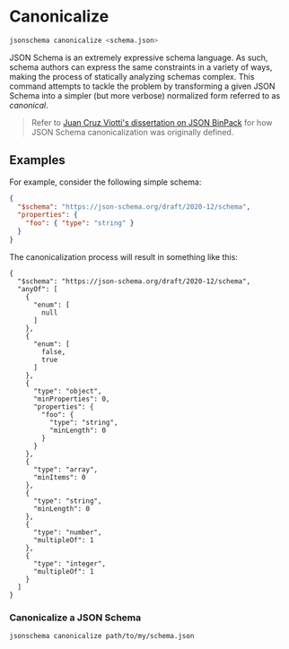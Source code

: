 Canonicalize
============

```sh
jsonschema canonicalize <schema.json>
```

JSON Schema is an extremely expressive schema language. As such, schema authors
can express the same constraints in a variety of ways, making the process of
statically analyzing schemas complex. This command attempts to tackle the
problem by transforming a given JSON Schema into a simpler (but more verbose)
normalized form referred to as _canonical_.

> Refer to [Juan Cruz Viotti's dissertation on JSON
> BinPack](https://www.jviotti.com/dissertation.pdf) for how JSON Schema
> canonicalization was originally defined.

Examples
--------

For example, consider the following simple schema:

```json
{
  "$schema": "https://json-schema.org/draft/2020-12/schema",
  "properties": {
    "foo": { "type": "string" }
  }
}
```

The canonicalization process will result in something like this:

```
{
  "$schema": "https://json-schema.org/draft/2020-12/schema",
  "anyOf": [
    {
      "enum": [
        null
      ]
    },
    {
      "enum": [
        false,
        true
      ]
    },
    {
      "type": "object",
      "minProperties": 0,
      "properties": {
        "foo": {
          "type": "string",
          "minLength": 0
        }
      }
    },
    {
      "type": "array",
      "minItems": 0
    },
    {
      "type": "string",
      "minLength": 0
    },
    {
      "type": "number",
      "multipleOf": 1
    },
    {
      "type": "integer",
      "multipleOf": 1
    }
  ]
}
```

### Canonicalize a JSON Schema

```sh
jsonschema canonicalize path/to/my/schema.json
```
